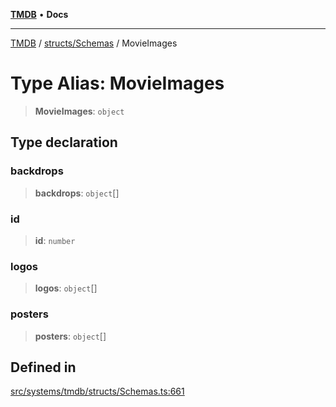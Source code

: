 [**TMDB**](../../../README.md) • **Docs**

***

[TMDB](../../../README.md) / [structs/Schemas](../README.md) / MovieImages

# Type Alias: MovieImages

> **MovieImages**: `object`

## Type declaration

### backdrops

> **backdrops**: `object`[]

### id

> **id**: `number`

### logos

> **logos**: `object`[]

### posters

> **posters**: `object`[]

## Defined in

[src/systems/tmdb/structs/Schemas.ts:661](https://github.com/Norviah/media-hub/blob/65ee01fce9c30692d28d2f4e608ea7f18b4d7381/src/systems/tmdb/structs/Schemas.ts#L661)
